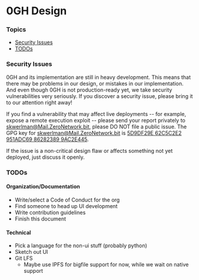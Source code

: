 0GH Design
===

### Topics

- [Security Issues](#security-issues)
- [TODOs](#todos)

### Security Issues

0GH and its implementation are still in heavy development. This means that there may be problems in our design, or mistakes in our implementation. And even though 0GH is not production-ready yet, we take security vulnerabilities very seriously. If you discover a security issue, please bring it to our attention right away!

If you find a vulnerability that may affect live deployments -- for example, expose a remote execution exploit -- please send your report privately to skwerlman@Mail.ZeroNetwork.bit, please DO NOT file a public issue. The GPG key for skwerlman@Mail.ZeroNetwork.bit is [5D9DF29E 62C5C2E2 951ADC69 86282389 9AC2E445](https://pgp.mit.edu/pks/lookup?search=0x862823899AC2E445&op=get).

If the issue is a non-critical design flaw or affects something not yet deployed, just discuss it openly.

### TODOs

#### Organization/Documentation

- Write/select a Code of Conduct for the org
- Find someone to head up UI development
- Write contribution guidelines
- Finish this document

#### Technical

- Pick a language for the non-ui stuff (probably python)
- Sketch out UI
- Git LFS
  - Maybe use IPFS for bigfile support for now, while we wait on native support 
